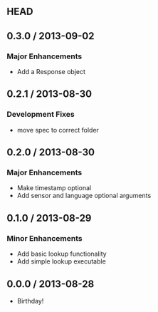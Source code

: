 ## HEAD

## 0.3.0 / 2013-09-02

### Major Enhancements
  * Add a Response object

## 0.2.1 / 2013-08-30

### Development Fixes
  * move spec to correct folder

## 0.2.0 / 2013-08-30

### Major Enhancements
  * Make timestamp optional
  * Add sensor and language optional arguments

## 0.1.0 / 2013-08-29

### Minor Enhancements
  * Add basic lookup functionality
  * Add simple lookup executable

## 0.0.0 / 2013-08-28
  * Birthday!